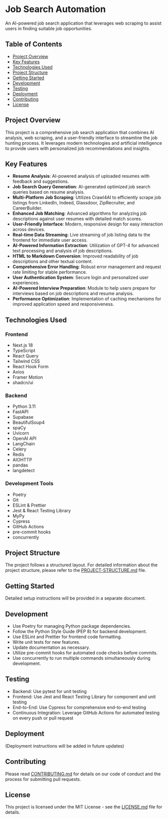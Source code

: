 # Job Search Automation

An AI-powered job search application that leverages web scraping to assist users in finding suitable job opportunities.

## Table of Contents

- [Project Overview](#project-overview)
- [Key Features](#key-features)
- [Technologies Used](#technologies-used)
- [Project Structure](#project-structure)
- [Getting Started](#getting-started)
- [Development](#development)
- [Testing](#testing)
- [Deployment](#deployment)
- [Contributing](#contributing)
- [License](#license)

## Project Overview

This project is a comprehensive job search application that combines AI analysis, web scraping, and a user-friendly interface to streamline the job hunting process. It leverages modern technologies and artificial intelligence to provide users with personalized job recommendations and insights.

## Key Features

- **Resume Analysis**: AI-powered analysis of uploaded resumes with feedback and suggestions.
- **Job Search Query Generation**: AI-generated optimized job search queries based on resume analysis.
- **Multi-Platform Job Scraping**: Utilizes Crawl4AI to efficiently scrape job listings from LinkedIn, Indeed, Glassdoor, ZipRecruiter, and CareerBuilder.
- **Enhanced Job Matching**: Advanced algorithms for analyzing job descriptions against user resumes with detailed match scores.
- **User-Friendly Interface**: Modern, responsive design for easy interaction across devices.
- **Real-time Data Streaming**: Live streaming of job listing data to the frontend for immediate user access.
- **AI-Powered Information Extraction**: Utilization of GPT-4 for advanced text processing and analysis of job descriptions.
- **HTML to Markdown Conversion**: Improved readability of job descriptions and other textual content.
- **Comprehensive Error Handling**: Robust error management and request rate limiting for stable performance.
- **User Authentication System**: Secure login and personalized user experiences.
- **AI-Powered Interview Preparation**: Module to help users prepare for interviews based on job descriptions and resume analysis.
- **Performance Optimization**: Implementation of caching mechanisms for improved application speed and responsiveness.

## Technologies Used

### Frontend

- Next.js 18
- TypeScript
- React Query
- Tailwind CSS
- React Hook Form
- Axios
- Framer Motion
- shadcn/ui

### Backend

- Python 3.11
- FastAPI
- Supabase
- BeautifulSoup4
- spaCy
- Uvicorn
- OpenAI API
- LangChain
- Celery
- Redis
- AIOHTTP
- pandas
- langdetect

### Development Tools

- Poetry
- Git
- ESLint & Prettier
- Jest & React Testing Library
- MyPy
- Cypress
- GitHub Actions
- pre-commit hooks
- concurrently

## Project Structure

The project follows a structured layout. For detailed information about the project structure, please refer to the [PROJECT-STRUCTURE.md](PROJECT-STRUCTURE.md) file.

## Getting Started

Detailed setup instructions will be provided in a separate document.

## Development

- Use Poetry for managing Python package dependencies.
- Follow the Python Style Guide (PEP 8) for backend development.
- Use ESLint and Prettier for frontend code formatting.
- Write unit tests for new features.
- Update documentation as necessary.
- Utilize pre-commit hooks for automated code checks before commits.
- Use concurrently to run multiple commands simultaneously during development.

## Testing

- Backend: Use pytest for unit testing
- Frontend: Use Jest and React Testing Library for component and unit testing
- End-to-End: Use Cypress for comprehensive end-to-end testing
- Continuous Integration: Leverage GitHub Actions for automated testing on every push or pull request

## Deployment

(Deployment instructions will be added in future updates)

## Contributing

Please read [CONTRIBUTING.md](CONTRIBUTING.md) for details on our code of conduct and the process for submitting pull requests.

## License

This project is licensed under the MIT License - see the [LICENSE.md](LICENSE.md) file for details.